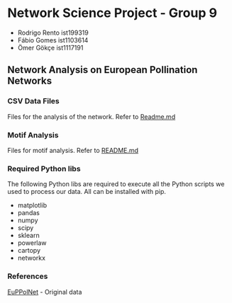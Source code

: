 # Network Science Project - Group 9

- Rodrigo Rento ist199319
- Fábio Gomes ist1103614
- Ömer Gökçe ist1117191

## Network Analysis on European Pollination Networks

### CSV Data Files
Files for the analysis of the network. Refer to [Readme.md](./CSV&#x20;Data&#x20;Files/Readme.md)

### Motif Analysis
Files for motif analysis. Refer to [README.md](./Motif&#x20;Analysis/README.md)

### Required Python libs

The following Python libs are required to execute all the Python scripts we used to process our data. All can be installed with pip.

- matplotlib
- pandas
- numpy
- scipy
- sklearn
- powerlaw
- cartopy
- networkx

### References
[EuPPolNet](https://github.com/JoseBSL/EuPPollNet) - Original data
